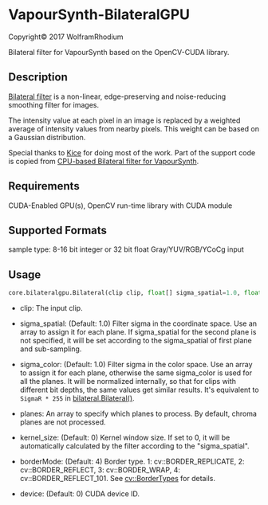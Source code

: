 # VapourSynth-BilateralGPU
Copyright© 2017 WolframRhodium

Bilateral filter for VapourSynth based on the OpenCV-CUDA library.
## Description
[Bilateral filter](https://en.wikipedia.org/wiki/Bilateral_filter) is a non-linear, edge-preserving and noise-reducing smoothing filter for images.

The intensity value at each pixel in an image is replaced by a weighted average of intensity values from nearby pixels. This weight can be based on a Gaussian distribution.

Special thanks to [Kice](https://github.com/kice) for doing most of the work. Part of the support code is copied from [CPU-based Bilateral filter for VapourSynth](https://github.com/HomeOfVapourSynthEvolution/VapourSynth-Bilateral).

## Requirements
CUDA-Enabled GPU(s), OpenCV run-time library with CUDA module

## Supported Formats

sample type: 8-16 bit integer or 32 bit float Gray/YUV/RGB/YCoCg input

## Usage

```python
core.bilateralgpu.Bilateral(clip clip, float[] sigma_spatial=1.0, float[] sigma_color=1.0, int[] planes, int[] kernel_size=0, int[] borderMode=4, int[] device=0)
```

- clip:
    The input clip.

- sigma_spatial: (Default: 1.0)
    Filter sigma in the coordinate space.
	Use an array to assign it for each plane. If sigma_spatial for the second plane is not specified, it will be set according to the sigma_spatial of first plane and sub-sampling.

- sigma_color: (Default: 1.0)
    Filter sigma in the color space.
	Use an array to assign it for each plane, otherwise the same sigma_color is used for all the planes.
	It will be normalized internally, so that for clips with different bit depths, the same values get similar results.
	It's equivalent to `SigmaR * 255` in [bilateral.Bilateral()](https://github.com/HomeOfVapourSynthEvolution/VapourSynth-Bilateral).

- planes:
    An array to specify which planes to process.
    By default, chroma planes are not processed.

- kernel_size: (Default: 0)
    Kernel window size. If set to 0, it will be automatically calculated by the filter according to the "sigma_spatial".

- borderMode: (Default: 4)
    Border type. 1: cv::BORDER_REPLICATE, 2: cv::BORDER_REFLECT, 3: cv::BORDER_WRAP, 4: cv::BORDER_REFLECT_101.
	See [cv::BorderTypes](http://docs.opencv.org/3.2.0/d2/de8/group__core__array.html#ga209f2f4869e304c82d07739337eae7c5) for details.

- device: (Default: 0)
    CUDA device ID.
